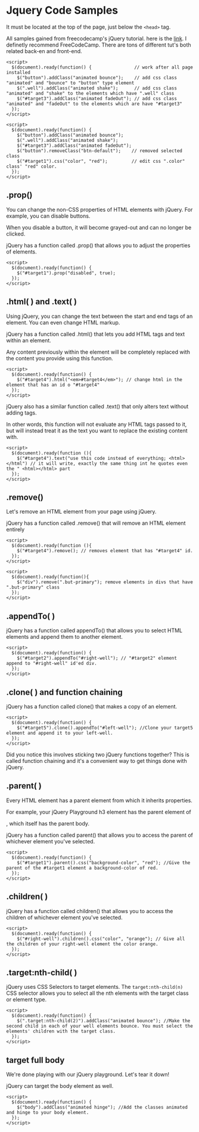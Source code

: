 # Jquery Code Samples
It must be located at the top of the page, just below the ```<head>```  tag.</br>

All samples gained from freecodecamp's jQuery tutorial. here is the <a href="https://learn.freecodecamp.org/front-end-libraries/jquery/">link</a>. I definetly recommend FreeCodeCamp. There are tons of different tut's both related back-en and front-end.
```
<script>
  $(document).ready(function() {                // work after all page installed
    $("button").addClass("animated bounce");    // add css class "animated" and "bounce" to "button" type element
    $(".well").addClass("animated shake");      // add css class "animated" and "shake" to the elements which have ".well" class
    $("#target3").addClass("animated fadeOut"); // add css class "animated" and "fadeOut" to the elements which are have "#target3"
  });
</script>

<script>
  $(document).ready(function() {
    $("button").addClass("animated bounce");
    $(".well").addClass("animated shake");
    $("#target3").addClass("animated fadeOut");
    $("button").removeClass("btn-default");    // removed selected class
    $("#target1").css("color", "red");         // edit css ".color" class' "red" color.
  });
</script>
```
## .prop() 
You can change the non-CSS properties of HTML elements with jQuery. For example, you can disable buttons.</br>

When you disable a button, it will become grayed-out and can no longer be clicked.</br>

jQuery has a function called .prop() that allows you to adjust the properties of elements.</br>
```
<script>
  $(document).ready(function() {
    $("#target1").prop("disabled", true);
  });
</script>
```
## .html( ) and .text( )
Using jQuery, you can change the text between the start and end tags of an element. You can even change HTML markup.</br>

jQuery has a function called .html() that lets you add HTML tags and text within an element.</br>

Any content previously within the element will be completely replaced with the content you provide using this function.
```
<script>
  $(document).ready(function() {
    $("#target4").html("<em>#target4</em>"); // change html in the element that has an id o "#target4"
  });
</script>
```
jQuery also has a similar function called .text() that only alters text without adding tags.</br>

In other words, this function will not evaluate any HTML tags passed to it, but will instead treat it as the text you want to replace the existing content with.
```
<script>
  $(document).ready(function (){
    $("#target4").text("use this code instead of everything; <html></html") // it will write, exactly the same thing int he quotes even the " <html></html> part
  });
</script>  
```
## .remove() 
Let's remove an HTML element from your page using jQuery.</br>

jQuery has a function called .remove() that will remove an HTML element entirely
```
<script>
  $(document).ready(function (){
    $("#target4").remove(); // removes element that has "#target4" id.
  });
</script>

<script>
  $(document).ready(function(){
    $("div").remove(".but-primary"); remove elements in divs that have ".but-primary" class
  });
</script>  
```
## .appendTo( )
jQuery has a function called appendTo() that allows you to select HTML elements and append them to another element.
```
<script>
  $(document).ready(function() {
    $("#target2").appendTo("#right-well"); // "#target2" element append to "#right-well" id'ed div. 
  });
</script>
```
## .clone( ) and function chaining
jQuery has a function called clone() that makes a copy of an element.</br>
```
<script>
  $(document).ready(function() {
    $("#target5").clone().appendTo("#left-well"); //Clone your target5 element and append it to your left-well.
  });
</script>
```
Did you notice this involves sticking two jQuery functions together? This is called function chaining and it's a convenient way to get things done with jQuery.

## .parent( )
Every HTML element has a parent element from which it inherits properties.</br>

For example, your jQuery Playground h3 element has the parent element of <div class="container-fluid">, which itself has the parent body.</br>

jQuery has a function called parent() that allows you to access the parent of whichever element you've selected.</br>
```
<script>
  $(document).ready(function() {
    $("#target1").parent().css("background-color", "red"); //Give the parent of the #target1 element a background-color of red.
  });
</script>
```
## .children( )
jQuery has a function called children() that allows you to access the children of whichever element you've selected.
```
<script>
  $(document).ready(function() {
    $("#right-well").children().css("color", "orange"); // Give all the children of your right-well element the color orange.
  });
</script>
```
## .target:nth-child( )
jQuery uses CSS Selectors to target elements. The ```target:nth-child(n)``` CSS selector allows you to select all the nth elements with the target class or element type.
```
<script>
  $(document).ready(function() {
    $(".target:nth-child(2)").addClass("animated bounce"); //Make the second child in each of your well elements bounce. You must select the elements' children with the target class.
  });
</script>
```
## target full body
We're done playing with our jQuery playground. Let's tear it down!</br>

jQuery can target the body element as well.
```
<script>
  $(document).ready(function() {
    $("body").addClass("animated hinge"); //Add the classes animated and hinge to your body element.
  });
</script>
```





